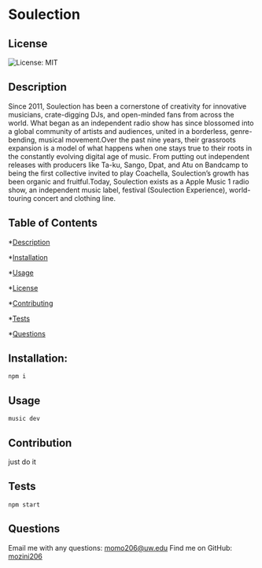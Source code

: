 # Soulection

## License

![License: MIT](https://img.shields.io/badge/License-MIT-yellow.svg)
            

     
## Description      

Since 2011, Soulection has been a cornerstone of creativity for innovative musicians, crate-digging DJs, and open-minded fans from across the world. What began as an independent radio show has since blossomed into a global community of artists and audiences, united in a borderless, genre-bending, musical movement.Over the past nine years, their grassroots expansion is a model of what happens when one stays true to their roots in the constantly evolving digital age of music. From putting out independent releases with producers like Ta-ku, Sango, Dpat, and Atu on Bandcamp to being the first collective invited to play Coachella, Soulection’s growth has been organic and fruitful.Today, Soulection exists as a Apple Music 1 radio show, an independent music label, festival (Soulection Experience), world-touring concert and clothing line.
  
## Table of Contents
  
*[Description](#description)

*[Installation](#installation)

*[Usage](#usage)

*[License](#license)

*[Contributing](#contribution)

*[Tests](#tests)

*[Questions](#questions)

  
     
## Installation:

```
npm i
```



## Usage

```
music dev
```



## Contribution

just do it


## Tests
```
npm start
```


## Questions

Email me with any questions: momo206@uw.edu
Find me on GitHub: [mozini206](https://github.com/mozini206)

